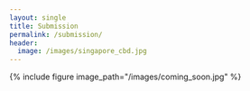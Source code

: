 ```yaml
---
layout: single
title: Submission
permalink: /submission/
header:
  image: /images/singapore_cbd.jpg
---
```


{% include figure image_path="/images/coming_soon.jpg" %}
